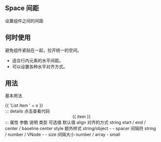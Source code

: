 ## Space 间距
设置组件之间的间距
## 何时使用
避免组件紧贴在一起，拉开统一的空间。
- 适合行内元素的水平间距。
- 可以设置各种水平对齐方式。
## 用法
基本用法
<wd-space>
<div v-for="o in 4" :key="o" class="text item">
    {{ 'List item ' + o }}
</div>
</wd-space>
::: details 点击查看代码 
<wd-space wrap :size="[10,20]" align="center" style="width: 100%" spacer="|">
            <div v-for="(item, index) in 20">
                <wd-button>{{ item }}</wd-button>
            </div>
</wd-space>
:::
属性
参数	说明	类型	可选值	默认值	
align	对齐的方式	string	start / end / center / baseline	center	
style	额外样式	string/object	-	-	
spacer	间隔符	string  /  number  /  VNode	-	-	
size	间隔大小	number  /  array	-	small	